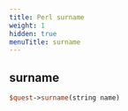 ```yaml
---
title: Perl surname
weight: 1
hidden: true
menuTitle: surname
---
```

## surname
```perl
$quest->surname(string name)
```